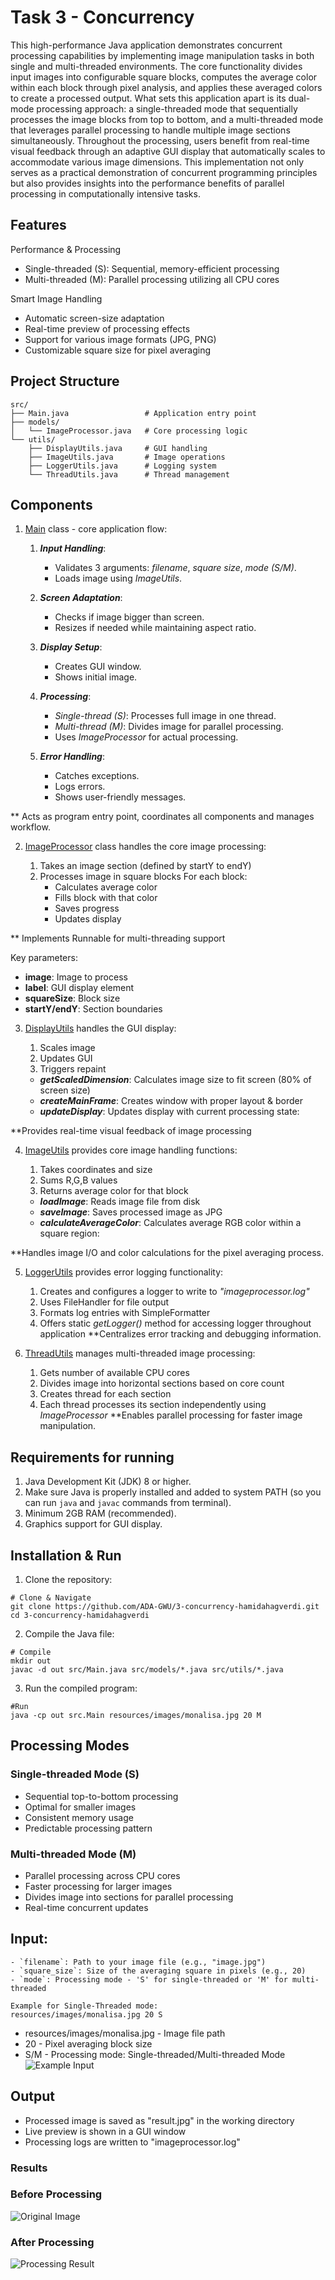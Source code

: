 # Task 3 - Concurrency
This high-performance Java application demonstrates concurrent processing capabilities by implementing image manipulation tasks in both single and multi-threaded environments. The core functionality divides input images into configurable square blocks, computes the average color within each block through pixel analysis, and applies these averaged colors to create a processed output. What sets this application apart is its dual-mode processing approach: a single-threaded mode that sequentially processes the image blocks from top to bottom, and a multi-threaded mode that leverages parallel processing to handle multiple image sections simultaneously. Throughout the processing, users benefit from real-time visual feedback through an adaptive GUI display that automatically scales to accommodate various image dimensions. This implementation not only serves as a practical demonstration of concurrent programming principles but also provides insights into the performance benefits of parallel processing in computationally intensive tasks.

## Features

Performance & Processing
- Single-threaded (S): Sequential, memory-efficient processing
- Multi-threaded (M): Parallel processing utilizing all CPU cores

Smart Image Handling
- Automatic screen-size adaptation
- Real-time preview of processing effects
- Support for various image formats (JPG, PNG)
- Customizable square size for pixel averaging

## Project Structure
```
src/
├── Main.java                 # Application entry point
├── models/
│   └── ImageProcessor.java   # Core processing logic
└── utils/
    ├── DisplayUtils.java     # GUI handling
    ├── ImageUtils.java       # Image operations
    ├── LoggerUtils.java      # Logging system
    └── ThreadUtils.java      # Thread management
```

## Components

1. [Main](https://github.com/ADA-GWU/3-concurrency-hamidahagverdi/blob/main/src/Main.java) class - core application flow:

    1. **_Input Handling_**:
         -  Validates 3 arguments: _filename_, _square size_, _mode (S/M)_.
         -  Loads image using _ImageUtils_.

    2. **_Screen Adaptation_**:
        -  Checks if image bigger than screen.
        -  Resizes if needed while maintaining aspect ratio.

    3. **_Display Setup_**:
        -  Creates GUI window.
        -  Shows initial image.

    4. **_Processing_**:
        -  _Single-thread (S)_: Processes full image in one thread.
        -  _Multi-thread (M)_: Divides image for parallel processing.
        -  Uses _ImageProcessor_ for actual processing.

    5. **_Error Handling_**:
        -  Catches exceptions.
        -  Logs errors.
        -  Shows user-friendly messages.

** Acts as program entry point, coordinates all components and manages workflow.

2. [ImageProcessor](https://github.com/ADA-GWU/3-concurrency-hamidahagverdi/blob/main/src/models/ImageProcessor.java) class handles the core image processing:

    1. Takes an image section (defined by startY to endY)
    2. Processes image in square blocks
        For each block:
        -  Calculates average color
        -  Fills block with that color
        -  Saves progress
        -  Updates display

** Implements Runnable for multi-threading support

Key parameters:

- **image**: Image to process
- **label**: GUI display element
- **squareSize**: Block size
- **startY/endY**: Section boundaries

3. [DisplayUtils](https://github.com/ADA-GWU/3-concurrency-hamidahagverdi/blob/main/src/utils/DisplayUtils.java) handles the GUI display:
    1. Scales image
    2. Updates GUI
    3. Triggers repaint
       
    - **_getScaledDimension_**: Calculates image size to fit screen (80% of screen size)
    - **_createMainFrame_**: Creates window with proper layout & border
    - **_updateDisplay_**: Updates display with current processing state:

**Provides real-time visual feedback of image processing

4. [ImageUtils](https://github.com/ADA-GWU/3-concurrency-hamidahagverdi/blob/main/src/utils/ImageUtils.java) provides core image handling functions:
    1. Takes coordinates and size
    2. Sums R,G,B values
    3. Returns average color for that block
       
    - **_loadImage_**: Reads image file from disk
    - **_saveImage_**: Saves processed image as JPG
    - **_calculateAverageColor_**: Calculates average RGB color within a square region:

**Handles image I/O and color calculations for the pixel averaging process.

5. [LoggerUtils](https://github.com/ADA-GWU/3-concurrency-hamidahagverdi/blob/main/src/utils/LoggerUtils.java) provides error logging functionality:

    1. Creates and configures a logger to write to _"imageprocessor.log"_
    2.  Uses FileHandler for file output
    3. Formats log entries with SimpleFormatter
    4. Offers static _getLogger()_ method for accessing logger throughout application
**Centralizes error tracking and debugging information.

6. [ThreadUtils](https://github.com/ADA-GWU/3-concurrency-hamidahagverdi/blob/main/src/utils/ThreadUtils.java) manages multi-threaded image processing:

    1. Gets number of available CPU cores
    2. Divides image into horizontal sections based on core count
    3. Creates thread for each section
    4. Each thread processes its section independently using _ImageProcessor_
**Enables parallel processing for faster image manipulation.

## Requirements for running

1. Java Development Kit (JDK) 8 or higher.
2. Make sure Java is properly installed and added to system PATH (so you can run `java` and `javac` commands from terminal).
3. Minimum 2GB RAM (recommended).
4. Graphics support for GUI display.

## Installation & Run

1. Clone the repository:
```
# Clone & Navigate
git clone https://github.com/ADA-GWU/3-concurrency-hamidahagverdi.git
cd 3-concurrency-hamidahagverdi
```
2. Compile the Java file:
```
# Compile
mkdir out
javac -d out src/Main.java src/models/*.java src/utils/*.java
```
3. Run the compiled program:
```
#Run
java -cp out src.Main resources/images/monalisa.jpg 20 M
```

## Processing Modes

### Single-threaded Mode (S)
- Sequential top-to-bottom processing
- Optimal for smaller images
- Consistent memory usage
- Predictable processing pattern

### Multi-threaded Mode (M)
- Parallel processing across CPU cores
- Faster processing for larger images
- Divides image into sections for parallel processing
- Real-time concurrent updates

## Input:
```
- `filename`: Path to your image file (e.g., "image.jpg")
- `square_size`: Size of the averaging square in pixels (e.g., 20)
- `mode`: Processing mode - 'S' for single-threaded or 'M' for multi-threaded

Example for Single-Threaded mode:
resources/images/monalisa.jpg 20 S
```
- resources/images/monalisa.jpg - Image file path
- 20 - Pixel averaging block size
- S/M - Processing mode: Single-threaded/Multi-threaded Mode
![Example Input](resources/images/input_m.png)

## Output
- Processed image is saved as "result.jpg" in the working directory
- Live preview is shown in a GUI window
- Processing logs are written to "imageprocessor.log"


### Results

### Before Processing
![Original Image](resources/images/monalisa.jpg)

### After Processing
![Processing Result](result.jpg)
